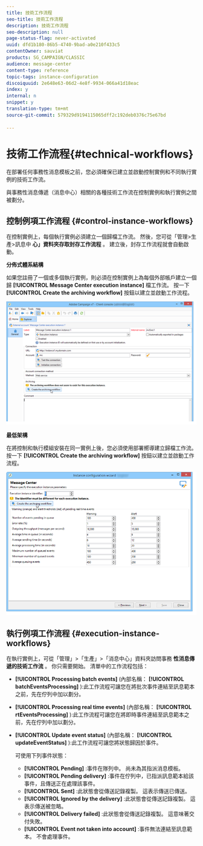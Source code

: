```yaml
---
title: 技術工作流程
seo-title: 技術工作流程
description: 技術工作流程
seo-description: null
page-status-flag: never-activated
uuid: dfd1b180-86b5-4740-9bad-a0e210f433c5
contentOwner: sauviat
products: SG_CAMPAIGN/CLASSIC
audience: message-center
content-type: reference
topic-tags: instance-configuration
discoiquuid: 2e648e63-06d2-4e8f-9934-066a41d18eac
index: y
internal: n
snippet: y
translation-type: tm+mt
source-git-commit: 579329d9194115065dff2c192deb0376c75e67bd

---
```



# 技術工作流程{#technical-workflows}

在部署任何事務性消息模板之前，您必須確保已建立並啟動控制實例和不同執行實例的技術工作流。

與事務性消息傳遞（消息中心）相關的各種技術工作流在控制實例和執行實例之間被劃分。

## 控制例項工作流程 {#control-instance-workflows}

在控制實例上，每個執行實例必須建立一個歸檔工作流。 然後，您可從「管理>生產>訊息中 **心」資料夾存取封存工作流程** 。 建立後，封存工作流程就會自動啟動。

**分佈式體系結構**

如果您註冊了一個或多個執行實例，則必須在控制實例上為每個外部帳戶建立一個歸 **[!UICONTROL Message Center execution instance]** 檔工作流。 按一下 **[!UICONTROL Create the archiving workflow]** 按鈕以建立並啟動工作流程。

![](assets/messagecenter_archiving_002.png)

**最低架構**

在將控制和執行模組安裝在同一實例上後，您必須使用部署嚮導建立歸檔工作流。 按一下 **[!UICONTROL Create the archiving workflow]** 按鈕以建立並啟動工作流程。

![](assets/messagecenter_archiving_001.png)

## 執行例項工作流程 {#execution-instance-workflows}

在執行實例上，可從「管理」>「生產」>「消息中心」資料夾訪問事務 **性消息傳遞的技術工作流** 。 你只需要開始。 清單中的工作流程包括：

* **[!UICONTROL Processing batch events]** (內部名稱： **[!UICONTROL batchEventsProcessing]** ):此工作流程可讓您在將批次事件連結至訊息範本之前，先在佇列中加以劃分。
* **[!UICONTROL Processing real time events]** (內部名稱： **[!UICONTROL rtEventsProcessing]** ):此工作流程可讓您在將即時事件連結至訊息範本之前，先在佇列中加以劃分。
* **[!UICONTROL Update event status]** (內部名稱： **[!UICONTROL updateEventStatus]** ):此工作流程可讓您將狀態歸因於事件。

   可使用下列事件狀態：

   * **[!UICONTROL Pending]** :事件在隊列中。 尚未為其指派消息模板。
   * **[!UICONTROL Pending delivery]** :事件在佇列中，已指派訊息範本給該事件，且傳送正在處理該事件。
   * **[!UICONTROL Sent]** :此狀態會從傳送記錄複製。 這表示傳送已傳送。
   * **[!UICONTROL Ignored by the delivery]** :此狀態會從傳送記錄複製。 這表示傳送被忽略。
   * **[!UICONTROL Delivery failed]** :此狀態會從傳送記錄複製。 這意味著交付失敗。
   * **[!UICONTROL Event not taken into account]** :事件無法連結至訊息範本。 不會處理事件。

